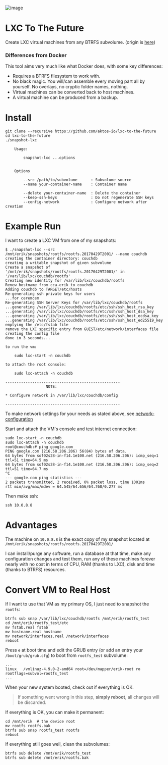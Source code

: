 ![image](https://cloud.githubusercontent.com/assets/6639874/25785684/93dfed2a-338f-11e7-85cb-27e17fb8dfef.png)

# LXC To The Future

Create LXC virtual machines from any BTRFS subvolume. (origin is [here](https://unix.stackexchange.com/questions/362527/how-to-boot-a-virtual-machine-from-a-regular-folder))

### Differences from Docker 

This tool aims very much like what Docker does, with some key differences: 

* Requires a BTRFS filesystem to work with.
* No black magic. You will/can assemble every moving part all by yourself. No overlays, no cryptic folder names, nothing.
* Virtual machines can be converted back to host machines.
* A virtual machine can be produced from a backup.

# Install

```console
git clone --recursive https://github.com/aktos-io/lxc-to-the-future
cd lxc-to-the-future
./snapshot-lxc

    Usage:

    	snapshot-lxc ...options


    Options

        --src /path/to/subvolume      : Subvolume source
        --name your-container-name    : Container name

        --delete your-container-name  : Delete the container
        --keep-ssh-keys               : Do not regenerate SSH keys
        --config-network              : Configure network after creation

```

# Example Run

I want to create a LXC VM from one of my snapshots:


```console
$ ./snapshot-lxc --src /mnt/erik/snapshots/rootfs/rootfs.20170429T2001/ --name couchdb
creating the container directory: couchdb
creating a writable snapshot of given subvolume
Create a snapshot of '/mnt/erik/snapshots/rootfs/rootfs.20170429T2001/' in '/var/lib/lxc/couchdb/rootfs'
Creating new identity for /var/lib/lxc/couchdb/rootfs
Renew hostname from cca-erik to couchdb
Adding couchdb to TARGET/etc/hosts
Re-generating ssh private keys for users
...for ceremcem
Re-generating SSH Server Keys for /var/lib/lxc/couchdb/rootfs
...generating /var/lib/lxc/couchdb/rootfs/etc/ssh/ssh_host_rsa_key
...generating /var/lib/lxc/couchdb/rootfs/etc/ssh/ssh_host_dsa_key
...generating /var/lib/lxc/couchdb/rootfs/etc/ssh/ssh_host_ecdsa_key
...generating /var/lib/lxc/couchdb/rootfs/etc/ssh/ssh_host_ed25519_key
emptying the /etc/fstab file
remove the LXC specific entry from GUEST/etc/network/interfaces file
creating the config file
done in 3 seconds...

to run the vm:

	sudo lxc-start -n couchdb

to attach the root console:

	sudo lxc-attach -n couchdb

---------------------------------------------------
                  NOTE:

* Configure network in /var/lib/lxc/couchdb/config

---------------------------------------------------

```


To make network settings for your needs as stated above, see [network-configuration](./network-configuration.md)

Start and attach the VM's console and test internet connection:

	sudo lxc-start -n couchdb
	sudo lxc-attach -n couchdb
	root@couchdb:# ping google.com
    PING google.com (216.58.206.206) 56(84) bytes of data.
    64 bytes from sof02s28-in-f14.1e100.net (216.58.206.206): icmp_seq=1 ttl=51 time=64.5 ms
    64 bytes from sof02s28-in-f14.1e100.net (216.58.206.206): icmp_seq=2 ttl=51 time=64.7 ms
    ^C
    --- google.com ping statistics ---
    2 packets transmitted, 2 received, 0% packet loss, time 1001ms
    rtt min/avg/max/mdev = 64.545/64.656/64.768/0.277 ms


Then make ssh:

	ssh 10.0.8.8


# Advantages

The machine on `10.0.8.8` is the exact copy of my snapshot located at `/mnt/erik/snapshots/rootfs/rootfs.20170429T2001/`

I can install/purge any software, run a database at that time, make any configuration changes and test them, run any of these machines forever nearly with  no cost in terms of CPU, RAM (thanks to LXC), disk and time (thanks to BTRFS) resources.

# Convert VM to Real Host

If I want to use that VM as my primary OS, I just need to snapshot the `rootfs`:

    btrfs sub snap /var/lib/lxc/couchdb/rootfs /mnt/erik/rootfs_test
    cd /mnt/erik/rootfs_test/etc
    mv fstab.real fstab
    mv hostname.real hostname
    mv network/interfaces.real /network/interfaces
    reboot

Press `e` at boot time and edit the GRUB entry (or add an entry your `/boot/grub/grub.cfg`) to boot from `rootfs_test` subvolume:

    ...
    linux	/vmlinuz-4.9.0-2-amd64 root=/dev/mapper/erik-root ro  rootflags=subvol=rootfs_test
    ...

When your new system booted, check out if everything is OK.

> If something went wrong in this step, **simply reboot**, all changes will be discarded.

If everything is OK, you can make it permanent:

    cd /mnt/erik  # the device root
    mv rootfs rootfs.bak
    btrfs sub snap rootfs_test rootfs
    reboot


If everything still goes well, clean the subvolumes:

    btrfs sub delete /mnt/erik/rootfs_test
    btrfs sub delete /mnt/erik/rootfs.bak
